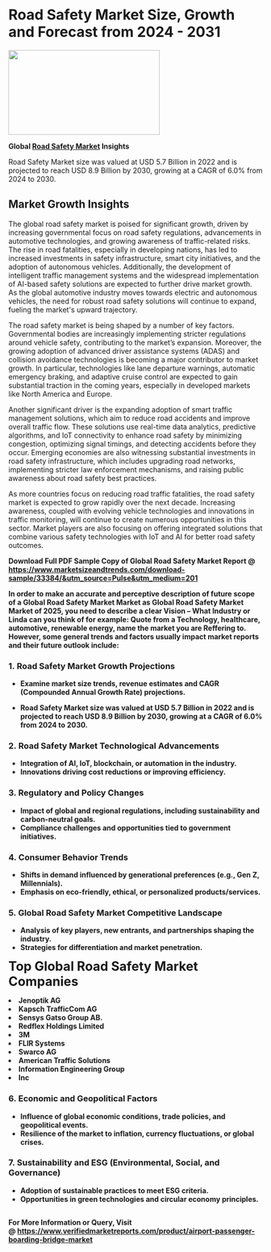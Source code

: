 <H1>Road Safety Market Size, Growth and Forecast from 2024 - 2031</H1><img class="aligncenter size-medium wp-image-584254" src="https://thirdeyenews.in/wp-content/uploads/2024/09/Global-Market-Research-300x168.jpeg" alt="" width="300" height="168" /><p><strong>Global&nbsp;<a href="https://www.marketsizeandtrends.com/download-sample/33384/&amp;utm_source=Pulse&amp;utm_medium=201">Road Safety Market</a> Insights</strong></p><p>Road Safety Market size was valued at USD 5.7 Billion in 2022 and is projected to reach USD 8.9 Billion by 2030, growing at a CAGR of 6.0% from 2024 to 2030.</p><p><h2>Market Growth Insights</h2> <p>The global road safety market is poised for significant growth, driven by increasing governmental focus on road safety regulations, advancements in automotive technologies, and growing awareness of traffic-related risks. The rise in road fatalities, especially in developing nations, has led to increased investments in safety infrastructure, smart city initiatives, and the adoption of autonomous vehicles. Additionally, the development of intelligent traffic management systems and the widespread implementation of AI-based safety solutions are expected to further drive market growth. As the global automotive industry moves towards electric and autonomous vehicles, the need for robust road safety solutions will continue to expand, fueling the market's upward trajectory.</p> <p><strong></strong></p> <p>The road safety market is being shaped by a number of key factors. Governmental bodies are increasingly implementing stricter regulations around vehicle safety, contributing to the market’s expansion. Moreover, the growing adoption of advanced driver assistance systems (ADAS) and collision avoidance technologies is becoming a major contributor to market growth. In particular, technologies like lane departure warnings, automatic emergency braking, and adaptive cruise control are expected to gain substantial traction in the coming years, especially in developed markets like North America and Europe.</p> <p>Another significant driver is the expanding adoption of smart traffic management solutions, which aim to reduce road accidents and improve overall traffic flow. These solutions use real-time data analytics, predictive algorithms, and IoT connectivity to enhance road safety by minimizing congestion, optimizing signal timings, and detecting accidents before they occur. Emerging economies are also witnessing substantial investments in road safety infrastructure, which includes upgrading road networks, implementing stricter law enforcement mechanisms, and raising public awareness about road safety best practices.</p> <p>As more countries focus on reducing road traffic fatalities, the road safety market is expected to grow rapidly over the next decade. Increasing awareness, coupled with evolving vehicle technologies and innovations in traffic monitoring, will continue to create numerous opportunities in this sector. Market players are also focusing on offering integrated solutions that combine various safety technologies with IoT and AI for better road safety outcomes.</p> <p><strong></p><p><span class=""><strong>Download Full PDF Sample Copy of Global Road Safety Market Report</strong> @ <a href="https://www.marketsizeandtrends.com/download-sample/33384/&amp;utm_source=Pulse&amp;utm_medium=201" target="_blank">https://www.marketsizeandtrends.com/download-sample/33384/&amp;utm_source=Pulse&amp;utm_medium=201</a></span></p><p>In order to make an accurate and perceptive description of future scope of a Global&nbsp;Road Safety Market Market as Global&nbsp;Road Safety Market Market of 2025, you need to describe a clear Vision &ndash; What Industry or Linda can you think of for example: Quote from a Technology, healthcare, automotive, renewable energy, name the market you are Reffering to. However, some general trends and factors usually impact market reports and their future outlook include:</p><h3>1.&nbsp;<strong>Road Safety Market Growth Projections</strong></h3><ul><li>Examine market size trends, revenue estimates and CAGR (Compounded Annual Growth Rate) projections.</li><li><p>Road Safety Market size was valued at USD 5.7 Billion in 2022 and is projected to reach USD 8.9 Billion by 2030, growing at a CAGR of 6.0% from 2024 to 2030.</p></li></ul><h3>2.&nbsp;<strong>Road Safety Market Technological Advancements</strong></h3><ul><li>Integration of AI, IoT, blockchain, or automation in the industry.</li><li>Innovations driving cost reductions or improving efficiency.</li></ul><h3>3.&nbsp;<strong>Regulatory and Policy Changes</strong></h3><ul><li>Impact of global and regional regulations, including sustainability and carbon-neutral goals.</li><li>Compliance challenges and opportunities tied to government initiatives.</li></ul><h3>4.&nbsp;<strong>Consumer Behavior Trends</strong></h3><ul><li>Shifts in demand influenced by generational preferences (e.g., Gen Z, Millennials).</li><li>Emphasis on eco-friendly, ethical, or personalized products/services.</li></ul><h3>5.&nbsp;<strong>Global Road Safety Market Competitive Landscape</strong></h3><ul><li>Analysis of key players, new entrants, and partnerships shaping the industry.</li><li>Strategies for differentiation and market penetration.</li></ul><p data-pm-slice="1 1 []"><span style="color: inherit; font-family: inherit; font-size: 25px;">Top Global Road Safety Market Companies</span></p><div class="" data-test-id=""><p><li>Jenoptik AG</li><li> Kapsch TrafficCom AG</li><li> Sensys Gatso Group AB.</li><li> Redflex Holdings Limited</li><li> 3M</li><li> FLIR Systems</li><li> Swarco AG</li><li> American Traffic Solutions</li><li> Information Engineering Group</li><li> Inc</li></p></div><h3>6.&nbsp;<strong>Economic and Geopolitical Factors</strong></h3><ul><li>Influence of global economic conditions, trade policies, and geopolitical events.</li><li>Resilience of the market to inflation, currency fluctuations, or global crises.</li></ul><h3>7.&nbsp;<strong>Sustainability and ESG (Environmental, Social, and Governance)</strong></h3><ul><li>Adoption of sustainable practices to meet ESG criteria.</li><li>Opportunities in green technologies and circular economy principles.</li></ul><h2><strong style="font-size: 14px;">For More Information or Query, Visit @&nbsp;</strong><a style="background-color: #ffffff; font-size: 14px;" href="https://www.marketsizeandtrends.com/report/road-safety-market/" target="_blank">https://www.verifiedmarketreports.com/product/airport-passenger-boarding-bridge-market</a></h2>